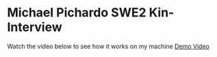 # Michael Pichardo SWE2 Kin-Interview
Watch the video below to see how it works on my machine
[Demo Video](https://www.loom.com/share/ea10b499c11b4f619197ced19aa70b19)

